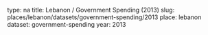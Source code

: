 type: na
title: Lebanon / Government Spending (2013)
slug: places/lebanon/datasets/government-spending/2013
place: lebanon
dataset: government-spending
year: 2013

